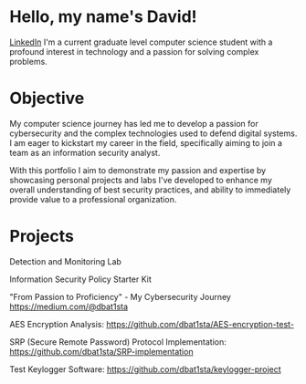 # Hello, my name's David!
[LinkedIn](https://www.linkedin.com/in/david-batista-071464192/)
I'm a current graduate level computer science student with a profound interest in technology and a passion for solving complex problems.

# Objective

My computer science journey has led me to develop a passion for cybersecurity and the complex technologies used to defend digital systems. I am eager to kickstart my career in the field, specifically aiming to join a team as an information security analyst. 

With this portfolio I aim to demonstrate my passion and expertise by showcasing personal projects and labs I've developed to enhance my overall understanding of best security practices, and ability to immediately provide value to a professional organization.


# Projects

Detection and Monitoring Lab

Information Security Policy Starter Kit 

"From Passion to Proficiency" - My Cybersecurity Journey https://medium.com/@dbat1sta

AES Encryption Analysis: https://github.com/dbat1sta/AES-encryption-test-

SRP (Secure Remote Password) Protocol Implementation: https://github.com/dbat1sta/SRP-implementation

Test Keylogger Software: https://github.com/dbat1sta/keylogger-project
